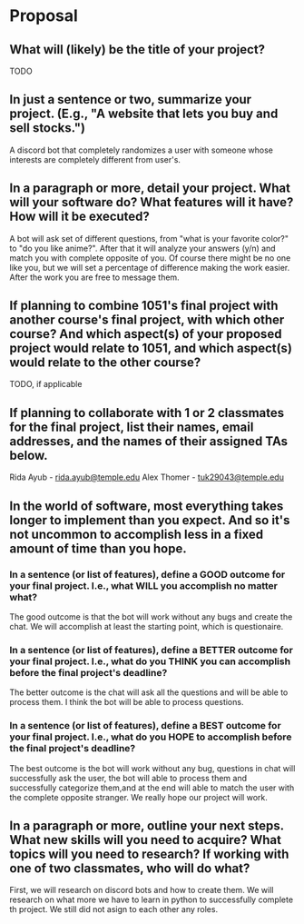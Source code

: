 # Proposal

## What will (likely) be the title of your project?

TODO

## In just a sentence or two, summarize your project. (E.g., "A website that lets you buy and sell stocks.")

A discord bot that completely randomizes a user with someone whose interests are completely different from user's.

## In a paragraph or more, detail your project. What will your software do? What features will it have? How will it be executed?

A bot will ask set of different questions, from "what is your favorite color?" to "do you like anime?". After that it will analyze your answers (y/n) and match you with complete opposite of you. Of course there might be no one like you, but we will set a percentage of difference making the work easier. After the work you are free to message them.

## If planning to combine 1051's final project with another course's final project, with which other course? And which aspect(s) of your proposed project would relate to 1051, and which aspect(s) would relate to the other course?

TODO, if applicable

## If planning to collaborate with 1 or 2 classmates for the final project, list their names, email addresses, and the names of their assigned TAs below.

Rida Ayub - rida.ayub@temple.edu
Alex Thomer - tuk29043@temple.edu

## In the world of software, most everything takes longer to implement than you expect. And so it's not uncommon to accomplish less in a fixed amount of time than you hope.

### In a sentence (or list of features), define a GOOD outcome for your final project. I.e., what WILL you accomplish no matter what?

The good outcome is that the bot will work without any bugs and create the chat.
We will accomplish at least the starting point, which is questionaire.

### In a sentence (or list of features), define a BETTER outcome for your final project. I.e., what do you THINK you can accomplish before the final project's deadline?

The better outcome is the chat will ask all the questions and will be able to process them.
I think the bot will be able to process questions.

### In a sentence (or list of features), define a BEST outcome for your final project. I.e., what do you HOPE to accomplish before the final project's deadline?

The best outcome is the bot will work without any bug, questions in chat will successfully ask the user, the bot will able to process them and successfully categorize them,and at the end will able to match the user with the complete opposite stranger.
We really hope our project will work.

## In a paragraph or more, outline your next steps. What new skills will you need to acquire? What topics will you need to research? If working with one of two classmates, who will do what?

First, we will research on discord bots and how to create them. We will research on what more we have to learn in python to successfully complete th project. We still did not asign to each other any roles.
